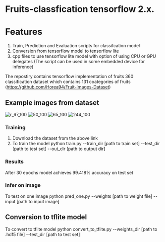 # Fruits-classfication tensorflow 2.x. 
# Features
1. Train, Prediction and Evaluation scripts for classifcation model
2. Conversion from tensorflow model to tensorflow lite
3. cpp files to use tensorflow lite model with option of using CPU or GPU delegates (The script can be used in some embedded device for inference)


The repostiry contains tensorflow implementation of fruits 360 classification dataset which contains 131 coategories of fruits (https://github.com/Horea94/Fruit-Images-Dataset)
## Example images from dataset
![r_67_100](https://user-images.githubusercontent.com/22799415/108272167-2cfe3600-7172-11eb-800c-8cd8bc15a1d9.jpg)
![50_100](https://user-images.githubusercontent.com/22799415/108272203-37b8cb00-7172-11eb-8ddd-a64242345f2b.jpg)
![65_100](https://user-images.githubusercontent.com/22799415/108272246-43a48d00-7172-11eb-8806-836ea7ea1f9f.jpg)
![244_100](https://user-images.githubusercontent.com/22799415/108272278-4c955e80-7172-11eb-9f39-1bd27cda439a.jpg)

### Training
1) Download the dataset from the above link
2) To train the model python train.py --train_dir [path to train set] --test_dir [path to test set] --out_dir [path to output dir]

### Results
After 30 epochs model achieves 99.418% accuracy on test set

### Infer on image  
To test on one image python pred_one.py --weights [path to weight file] --input [path to input image]

## Conversion to tflite model
To convert to tflite model python convert_to_tflite.py --weights_dir [path to .hdf5 file] --test_dir [path to test set]

